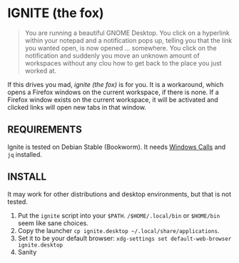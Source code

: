 # IGNITE (the fox)

> You are running a beautiful GNOME Desktop.
> You click on a hyperlink within your notepad and a notification pops up, telling you that the link you wanted open, is now opened ... somewhere.
> You click on the notification and suddenly you move an unknown amount of workspaces without any clou how to get back to the place you just worked at.

If this drives you mad, *ignite (the fox)* is for you.
It is a workaround, which opens a Firefox windows on the current workspace, if there is none.
If a Firefox window exists on the current workspace, it will be activated and clicked links will open new tabs in that window.


## REQUIREMENTS
Ignite is tested on Debian Stable (Bookworm).
It needs [Windows Calls](https://github.com/ickyicky/window-calls) and `jq` installed.


## INSTALL
It may work for other distributions and desktop environments, but that is not tested.

1. Put the `ignite` script into your `$PATH`.
   `/$HOME/.local/bin` or  `$HOME/bin` seem like sane choices.
2. Copy the launcher `cp ignite.desktop ~/.local/share/applications`.
3. Set it to be your default browser: `xdg-settings set default-web-browser ignite.desktop`
4. Sanity


